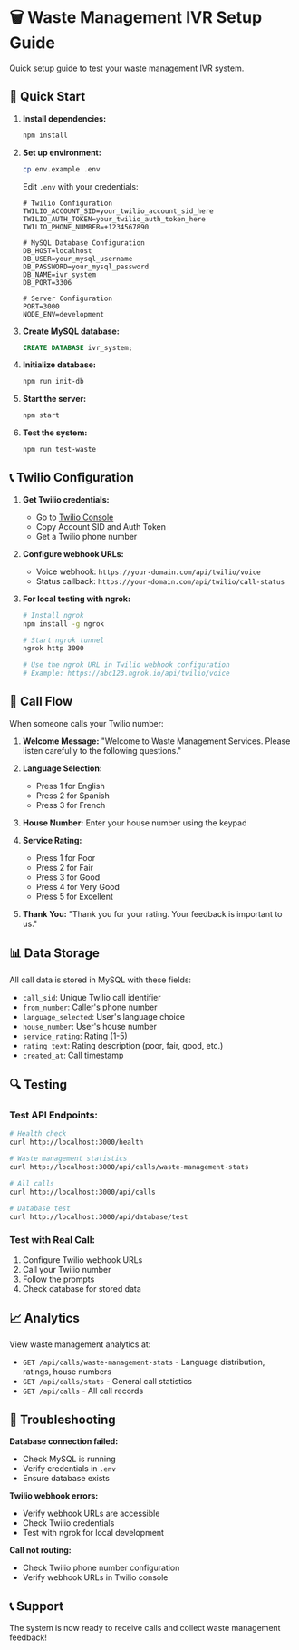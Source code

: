 # 🗑️ Waste Management IVR Setup Guide

Quick setup guide to test your waste management IVR system.

## 🚀 Quick Start

1. **Install dependencies:**
   ```bash
   npm install
   ```

2. **Set up environment:**
   ```bash
   cp env.example .env
   ```
   
   Edit `.env` with your credentials:
   ```env
   # Twilio Configuration
   TWILIO_ACCOUNT_SID=your_twilio_account_sid_here
   TWILIO_AUTH_TOKEN=your_twilio_auth_token_here
   TWILIO_PHONE_NUMBER=+1234567890

   # MySQL Database Configuration
   DB_HOST=localhost
   DB_USER=your_mysql_username
   DB_PASSWORD=your_mysql_password
   DB_NAME=ivr_system
   DB_PORT=3306

   # Server Configuration
   PORT=3000
   NODE_ENV=development
   ```

3. **Create MySQL database:**
   ```sql
   CREATE DATABASE ivr_system;
   ```

4. **Initialize database:**
   ```bash
   npm run init-db
   ```

5. **Start the server:**
   ```bash
   npm start
   ```

6. **Test the system:**
   ```bash
   npm run test-waste
   ```

## 📞 Twilio Configuration

1. **Get Twilio credentials:**
   - Go to [Twilio Console](https://console.twilio.com/)
   - Copy Account SID and Auth Token
   - Get a Twilio phone number

2. **Configure webhook URLs:**
   - Voice webhook: `https://your-domain.com/api/twilio/voice`
   - Status callback: `https://your-domain.com/api/twilio/call-status`

3. **For local testing with ngrok:**
   ```bash
   # Install ngrok
   npm install -g ngrok
   
   # Start ngrok tunnel
   ngrok http 3000
   
   # Use the ngrok URL in Twilio webhook configuration
   # Example: https://abc123.ngrok.io/api/twilio/voice
   ```

## 🎯 Call Flow

When someone calls your Twilio number:

1. **Welcome Message:** "Welcome to Waste Management Services. Please listen carefully to the following questions."

2. **Language Selection:** 
   - Press 1 for English
   - Press 2 for Spanish  
   - Press 3 for French

3. **House Number:** Enter your house number using the keypad

4. **Service Rating:**
   - Press 1 for Poor
   - Press 2 for Fair
   - Press 3 for Good
   - Press 4 for Very Good
   - Press 5 for Excellent

5. **Thank You:** "Thank you for your rating. Your feedback is important to us."

## 📊 Data Storage

All call data is stored in MySQL with these fields:
- `call_sid`: Unique Twilio call identifier
- `from_number`: Caller's phone number
- `language_selected`: User's language choice
- `house_number`: User's house number
- `service_rating`: Rating (1-5)
- `rating_text`: Rating description (poor, fair, good, etc.)
- `created_at`: Call timestamp

## 🔍 Testing

### Test API Endpoints:
```bash
# Health check
curl http://localhost:3000/health

# Waste management statistics
curl http://localhost:3000/api/calls/waste-management-stats

# All calls
curl http://localhost:3000/api/calls

# Database test
curl http://localhost:3000/api/database/test
```

### Test with Real Call:
1. Configure Twilio webhook URLs
2. Call your Twilio number
3. Follow the prompts
4. Check database for stored data

## 📈 Analytics

View waste management analytics at:
- `GET /api/calls/waste-management-stats` - Language distribution, ratings, house numbers
- `GET /api/calls/stats` - General call statistics
- `GET /api/calls` - All call records

## 🐛 Troubleshooting

**Database connection failed:**
- Check MySQL is running
- Verify credentials in `.env`
- Ensure database exists

**Twilio webhook errors:**
- Verify webhook URLs are accessible
- Check Twilio credentials
- Test with ngrok for local development

**Call not routing:**
- Check Twilio phone number configuration
- Verify webhook URLs in Twilio console

## 📞 Support

The system is now ready to receive calls and collect waste management feedback! 
